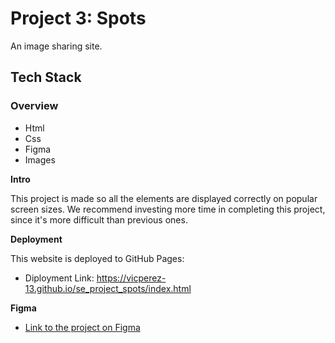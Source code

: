 # Project 3: Spots

An image sharing site.

## Tech Stack

### Overview

- Html
- Css
- Figma
- Images

**Intro**

This project is made so all the elements are displayed correctly on popular screen sizes. We recommend investing more time in completing this project, since it's more difficult than previous ones.

**Deployment**

This website is deployed to GitHub Pages:

- Diployment Link: https://vicperez-13.github.io/se_project_spots/index.html

**Figma**

- [Link to the project on Figma](https://www.figma.com/file/BBNm2bC3lj8QQMHlnqRsga/Sprint-3-Project-%E2%80%94-Spots?type=design&node-id=2%3A60&mode=design&t=afgNFybdorZO6cQo-1)
